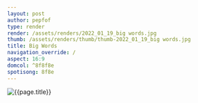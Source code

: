 ```yaml
---
layout: post
author: pepfof
type: render
render: /assets/renders/2022_01_19_big words.jpg
thumb: /assets/renders/thumb/thumb-2022_01_19_big words.jpg
title: Big Words
navigation_override: /
aspect: 16:9
domcol: ^8f8f8e
spotisong: 8f8e
---
```


<!--USER BEGIN 1-->

<!--USER END 1-->
<img src = "{{ page.render }}" class="image_main" alt="{{page.title}}">

<!--more-->
<!--USER BEGIN 2-->

<!--USER END 2-->

